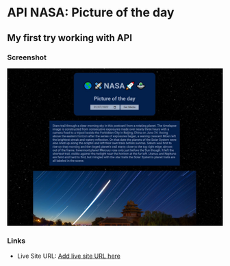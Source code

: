 # API NASA: Picture of the day

## My first try working with API

### Screenshot

![](./screenshot.jpg)

### Links

- Live Site URL: [Add live site URL here](https://your-live-site-url.com)
